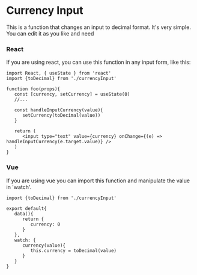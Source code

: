 # Currency Input

This is a function that changes an input to decimal format. It's very simple. You can edit it as you like and need

### React
If you are using react, you can use this function in any input form, like this:

```
import React, { useState } from 'react'
import {toDecimal} from './currencyInput'

function foo(props){
   const [currency, setCurrency] = useState(0)
   //...

   const handleInputCurrency(value){
      setCurrency(toDecimal(value))
   }
   
   return (
      <input type="text" value={currency} onChange={(e) => handleInputCurrency(e.target.value)} />
   )
}
```

### Vue
If you are using vue you can import this function and manipulate the value in 'watch'.
```
import {toDecimal} from './currencyInput'

export default{
   data(){
      return {
         currency: 0
      }
   },
   watch: {
      currency(value){
         this.currency = toDecimal(value)
      }
   }
}
```

